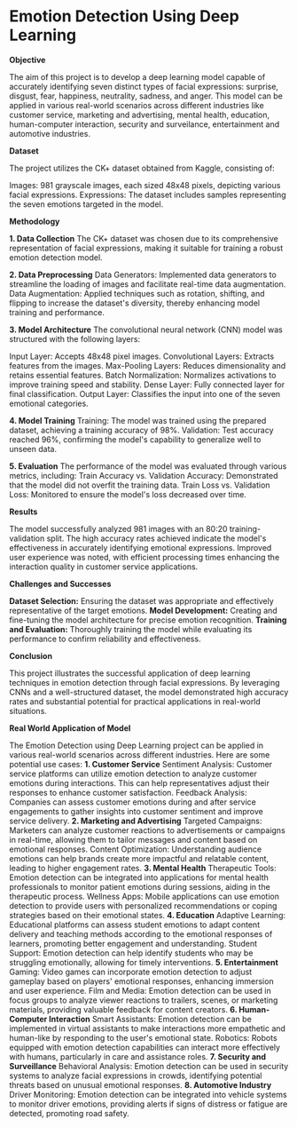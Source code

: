 # **Emotion Detection Using Deep Learning**

**Objective**

The aim of this project is to develop a deep learning model capable of accurately identifying seven distinct types of facial expressions: surprise, disgust, fear, happiness, neutrality, sadness, and anger. This model can be applied in various real-world scenarios across different industries like customer service, marketing and advertising, mental health, education, human-computer interaction, security and surveilance, entertainment and automotive industries.

**Dataset**

The project utilizes the CK+ dataset obtained from Kaggle, consisting of:

Images: 981 grayscale images, each sized 48x48 pixels, depicting various facial expressions.
Expressions: The dataset includes samples representing the seven emotions targeted in the model.

**Methodology**

**1. Data Collection**
The CK+ dataset was chosen due to its comprehensive representation of facial expressions, making it suitable for training a robust emotion detection model.

**2. Data Preprocessing**
Data Generators: Implemented data generators to streamline the loading of images and facilitate real-time data augmentation.
Data Augmentation: Applied techniques such as rotation, shifting, and flipping to increase the dataset's diversity, thereby enhancing model training and performance.

**3. Model Architecture**
The convolutional neural network (CNN) model was structured with the following layers:

Input Layer: Accepts 48x48 pixel images.
Convolutional Layers: Extracts features from the images.
Max-Pooling Layers: Reduces dimensionality and retains essential features.
Batch Normalization: Normalizes activations to improve training speed and stability.
Dense Layer: Fully connected layer for final classification.
Output Layer: Classifies the input into one of the seven emotional categories.

**4. Model Training**
Training: The model was trained using the prepared dataset, achieving a training accuracy of 98%.
Validation: Test accuracy reached 96%, confirming the model's capability to generalize well to unseen data.

**5. Evaluation**
The performance of the model was evaluated through various metrics, including:
Train Accuracy vs. Validation Accuracy: Demonstrated that the model did not overfit the training data.
Train Loss vs. Validation Loss: Monitored to ensure the model's loss decreased over time.

**Results**

The model successfully analyzed 981 images with an 80:20 training-validation split.
The high accuracy rates achieved indicate the model's effectiveness in accurately identifying emotional expressions.
Improved user experience was noted, with efficient processing times enhancing the interaction quality in customer service applications.

**Challenges and Successes**

**Dataset Selection:** Ensuring the dataset was appropriate and effectively representative of the target emotions.
**Model Development:** Creating and fine-tuning the model architecture for precise emotion recognition.
**Training and Evaluation:** Thoroughly training the model while evaluating its performance to confirm reliability and effectiveness.

**Conclusion**

This project illustrates the successful application of deep learning techniques in emotion detection through facial expressions. By leveraging CNNs and a well-structured dataset, the model demonstrated high accuracy rates and substantial potential for practical applications in real-world situations.

**Real World Application of Model**

The Emotion Detection using Deep Learning project can be applied in various real-world scenarios across different industries. Here are some potential use cases:
**1. Customer Service**
Sentiment Analysis: Customer service platforms can utilize emotion detection to analyze customer emotions during interactions. This can help representatives adjust their responses to enhance customer satisfaction.
Feedback Analysis: Companies can assess customer emotions during and after service engagements to gather insights into customer sentiment and improve service delivery.
**2. Marketing and Advertising**
Targeted Campaigns: Marketers can analyze customer reactions to advertisements or campaigns in real-time, allowing them to tailor messages and content based on emotional responses.
Content Optimization: Understanding audience emotions can help brands create more impactful and relatable content, leading to higher engagement rates.
**3. Mental Health**
Therapeutic Tools: Emotion detection can be integrated into applications for mental health professionals to monitor patient emotions during sessions, aiding in the therapeutic process.
Wellness Apps: Mobile applications can use emotion detection to provide users with personalized recommendations or coping strategies based on their emotional states.
**4. Education**
Adaptive Learning: Educational platforms can assess student emotions to adapt content delivery and teaching methods according to the emotional responses of learners, promoting better engagement and understanding.
Student Support: Emotion detection can help identify students who may be struggling emotionally, allowing for timely interventions.
**5. Entertainment**
Gaming: Video games can incorporate emotion detection to adjust gameplay based on players' emotional responses, enhancing immersion and user experience.
Film and Media: Emotion detection can be used in focus groups to analyze viewer reactions to trailers, scenes, or marketing materials, providing valuable feedback for content creators.
**6. Human-Computer Interaction**
Smart Assistants: Emotion detection can be implemented in virtual assistants to make interactions more empathetic and human-like by responding to the user's emotional state.
Robotics: Robots equipped with emotion detection capabilities can interact more effectively with humans, particularly in care and assistance roles.
**7. Security and Surveillance**
Behavioral Analysis: Emotion detection can be used in security systems to analyze facial expressions in crowds, identifying potential threats based on unusual emotional responses.
**8. Automotive Industry**
Driver Monitoring: Emotion detection can be integrated into vehicle systems to monitor driver emotions, providing alerts if signs of distress or fatigue are detected, promoting road safety.
